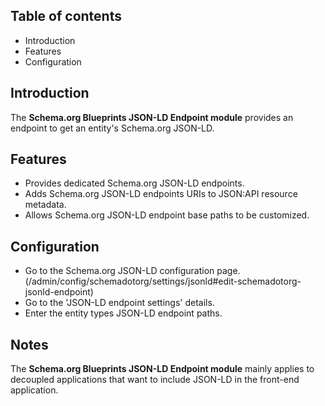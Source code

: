 Table of contents
-----------------

* Introduction
* Features
* Configuration


Introduction
------------

The **Schema.org Blueprints JSON-LD Endpoint module** provides an endpoint to get an 
entity's Schema.org JSON-LD.


Features
--------

- Provides dedicated Schema.org JSON-LD endpoints.
- Adds Schema.org JSON-LD endpoints URIs to JSON:API resource metadata.
- Allows Schema.org JSON-LD endpoint base paths to be customized.

  
Configuration
-------------

- Go to the Schema.org JSON-LD configuration page.  
  (/admin/config/schemadotorg/settings/jsonld#edit-schemadotorg-jsonld-endpoint)
- Go to the 'JSON-LD endpoint settings' details.
- Enter the entity types JSON-LD endpoint paths.


Notes
-----

The **Schema.org Blueprints JSON-LD Endpoint module** mainly applies to decoupled 
applications that want to include JSON-LD in the front-end application.
